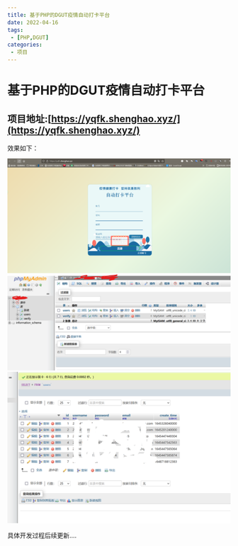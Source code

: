 ```yaml
---
title: 基于PHP的DGUT疫情自动打卡平台
date: 2022-04-16
tags:
 - [PHP,DGUT]
categories: 
 - 项目
---
```


# 基于PHP的DGUT疫情自动打卡平台

## 项目地址:[https://yqfk.shenghao.xyz/](https://yqfk.shenghao.xyz/)

效果如下：

<img title="" src="./2.png" alt="" data-align="inline">
<img title="" src="./3.png" alt="" data-align="inline">
<img title="" src="./4.png" alt="" data-align="inline">

具体开发过程后续更新....